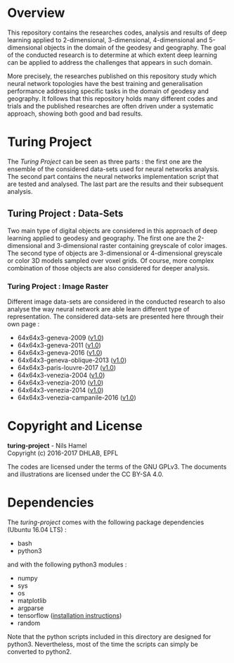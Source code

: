 # Overview

This repository contains the researches codes, analysis and results of deep learning applied to 2-dimensional, 3-dimensional, 4-dimensional and 5-dimensional objects in the domain of the geodesy and geography. The goal of the conducted research is to determine at which extent deep learning can be applied to address the challenges that appears in such domain.

More precisely, the researches published on this repository study which neural network topologies have the best training and generalisation performance addressing specific tasks in the domain of geodesy and geography. It follows that this repository holds many different codes and trials and the published researches are often driven under a systematic approach, showing both good and bad results.

# Turing Project

The _Turing Project_ can be seen as three parts : the first one are the ensemble of the considered data-sets used for neural networks analysis. The second part contains the neural networks implementation script that are tested and analysed. The last part are
the results and their subsequent analysis.

## Turing Project : Data-Sets

Two main type of digital objects are considered in this approach of deep learning applied to geodesy and geography. The first one are the 2-dimensional and 3-dimensional raster containing greyscale of color images. The second type of objects are 3-dimensional or 4-dimensional greyscale or color 3D models sampled over voxel grids. Of course, more complex combination of those objects are also considered for deeper analysis.

### Turing Project : Image Raster

Different image data-sets are considered in the conducted research to also analyse the way neural network are able learn different type of representation. The considered data-sets are presented here through their own page :

* 64x64x3-geneva-2009 ([v1.0](https://github.com/nils-hamel/turing-project/blob/master/doc/dataset/64x64x3-geneva-2009.md))
* 64x64x3-geneva-2011 ([v1.0](https://github.com/nils-hamel/turing-project/blob/master/doc/dataset/64x64x3-geneva-2011.md))
* 64x64x3-geneva-2016 ([v1.0](https://github.com/nils-hamel/turing-project/blob/master/doc/dataset/64x64x3-geneva-2016.md))
* 64x64x3-geneva-oblique-2013 ([v1.0](https://github.com/nils-hamel/turing-project/blob/master/doc/dataset/64x64x3-geneva-oblique-2013.md))
* 64x64x3-paris-louvre-2017 ([v1.0](https://github.com/nils-hamel/turing-project/blob/master/doc/dataset/64x64x3-paris-louvre-2017.md))
* 64x64x3-venezia-2004 ([v1.0](https://github.com/nils-hamel/turing-project/blob/master/doc/dataset/64x64x3-venezia-2004.md))
* 64x64x3-venezia-2010 ([v1.0](https://github.com/nils-hamel/turing-project/blob/master/doc/dataset/64x64x3-venezia-2010.md))
* 64x64x3-venezia-2014 ([v1.0](https://github.com/nils-hamel/turing-project/blob/master/doc/dataset/64x64x3-venezia-2014.md))
* 64x64x3-venezia-campanile-2016 ([v1.0](https://github.com/nils-hamel/turing-project/blob/master/doc/dataset/64x64x3-venezia-campanile-2016.md))

# Copyright and License

**turing-project** - Nils Hamel <br >
Copyright (c) 2016-2017 DHLAB, EPFL

The codes are licensed under the terms of the GNU GPLv3. The documents and illustrations are licensed under the CC BY-SA 4.0.

# Dependencies

The _turing-project_ comes with the following package dependencies (Ubuntu 16.04 LTS) :

* bash
* python3

and with the following python3 modules :

* numpy
* sys
* os
* matplotlib
* argparse
* tensorflow ([installation instructions](https://www.tensorflow.org/install/))
* random

Note that the python scripts included in this directory are designed for python3. Nevertheless, most of the time the scripts can simply be converted to python2.
